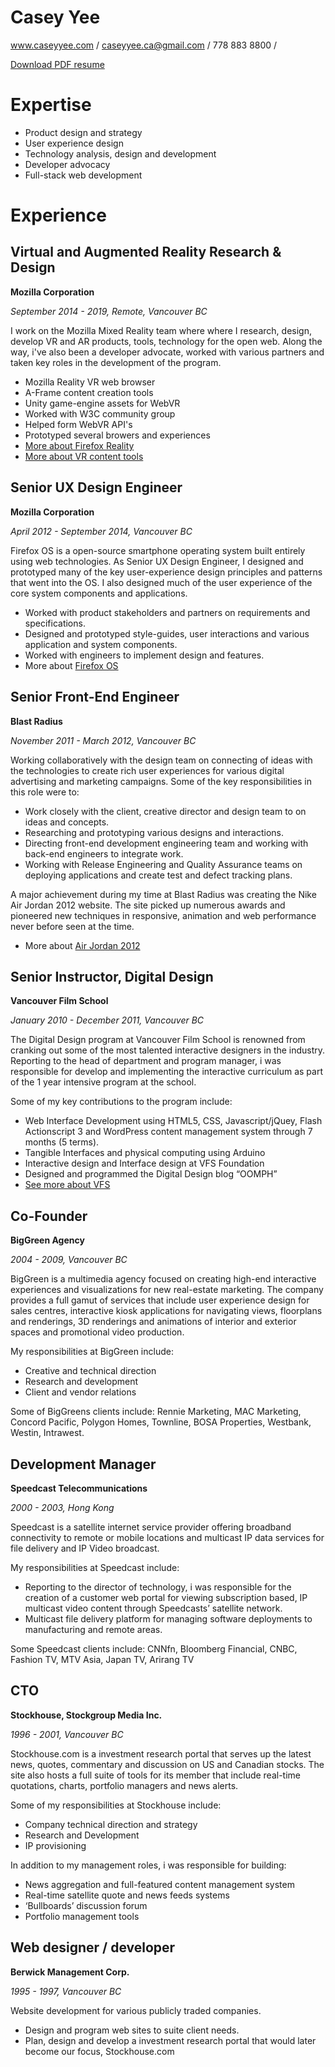 # Casey Yee

www.caseyyee.com / caseyyee.ca@gmail.com / 778 883 8800 /

[Download PDF resume](https://gitprint.com/caseyyee/resume/master/README.md)

# Expertise

* Product design and strategy
* User experience design
* Technology analysis, design and development
* Developer advocacy
* Full-stack web development

# Experience

## Virtual and Augmented Reality Research & Design

**Mozilla Corporation**

*September 2014 - 2019, Remote, Vancouver BC*

I work on the Mozilla Mixed Reality team where where I research, design, develop VR and AR products, tools, technology for the open web. Along the way, i've also been a developer advocate, worked with various partners and taken key roles in the development of the program.

* Mozilla Reality VR web browser
* A-Frame content creation tools
* Unity game-engine assets for WebVR
* Worked with W3C community group
* Helped form WebVR API's
* Prototyped several browers and experiences
* [More about Firefox Reality](http://caseyyee.com/projects/firefox-reality/)
* [More about VR content tools](http://caseyyee.com/projects/webvr-tools/)

## Senior UX Design Engineer

**Mozilla Corporation**

*April 2012 - September 2014, Vancouver BC*

Firefox OS is a open-source smartphone operating system built entirely using web technologies.   As Senior UX Design Engineer, I designed and prototyped many of the key user-experience design principles and patterns that went into the OS.    I also designed much of the user experience of the core system components and applications.

- Worked with product stakeholders and partners on requirements and specifications.
- Designed and prototyped style-guides, user interactions and various application and system components.
- Worked with engineers to implement design and features.
- More about [Firefox OS](http://caseyyee.com/projects/firefox-os/)

## Senior Front-End Engineer

**Blast Radius**

*November 2011 - March 2012, Vancouver BC*

Working collaboratively with the design team on connecting of ideas with the technologies to create rich user experiences for various digital advertising and marketing campaigns. Some of the key responsibilities in this role were to:

- Work closely with the client, creative director and design team to on ideas and concepts.
- Researching and prototyping various designs and interactions.
- Directing front-end development engineering team and working with back-end engineers to integrate work.
- Working with Release Engineering and Quality Assurance teams on deploying applications and  create test and defect tracking plans.

A major achievement during my time at Blast Radius was creating the Nike Air Jordan 2012 website. The site picked up numerous awards and pioneered new techniques in responsive, animation and web performance never before seen at the time.

- More about [Air Jordan 2012](http://caseyyee.com/projects/aj2012/)

## Senior Instructor, Digital Design

**Vancouver Film School**

*January 2010 - December 2011, Vancouver BC*

The Digital Design program at Vancouver Film School is renowned from cranking out some of the most talented interactive designers in the industry. Reporting to the head of department and program manager, i was responsible for develop and implementing the interactive curriculum as part of the 1 year intensive program at the school.

Some of my key contributions to the program include:

- Web Interface Development using HTML5, CSS, Javascript/jQuey, Flash Actionscript 3 and WordPress content management system through 7 months (5 terms).
- Tangible Interfaces and physical computing using Arduino
- Interactive design and Interface design at VFS Foundation
- Designed and programmed the Digital Design blog “OOMPH”
- [See more about VFS](http://caseyyee.com/projects/vfs/)

## Co-Founder

**BigGreen Agency**

*2004 - 2009, Vancouver BC*

BigGreen is a multimedia agency focused on creating high-end interactive experiences and visualizations for new real-estate marketing. The company provides a full gamut of services that include user experience design for sales centres, interactive kiosk applications for navigating views, floorplans and renderings, 3D renderings and animations of interior and exterior spaces and promotional video production.

My responsibilities at BigGreen include:

- Creative and technical direction
- Research and development
- Client and vendor relations

Some of BigGreens clients include: Rennie Marketing, MAC Marketing, Concord Pacific, Polygon Homes, Townline, BOSA Properties, Westbank, Westin, Intrawest.

## Development Manager

**Speedcast Telecommunications**

*2000 - 2003, Hong Kong*

Speedcast is a satellite internet service provider offering broadband connectivity to remote or mobile locations and multicast IP data services for file delivery and IP Video broadcast.

My responsibilities at Speedcast include:

- Reporting to the director of technology, i was responsible for the creation of a customer web portal for viewing subscription based, IP multicast video content through Speedcasts’ satellite network.
- Multicast file delivery platform for managing software deployments to manufacturing and remote areas.

Some Speedcast clients include: CNNfn, Bloomberg Financial, CNBC, Fashion TV, MTV Asia, Japan TV, Arirang TV

## CTO

**Stockhouse, Stockgroup Media Inc.**

*1996 - 2001, Vancouver BC*

Stockhouse.com is a investment research portal that serves up the latest news, quotes, commentary and discussion on US and Canadian stocks. The site also hosts a full suite of tools for its member that include real-time quotations, charts, portfolio managers and news alerts.

Some of my responsibilities at Stockhouse include:

- Company technical direction and strategy
- Research and Development
- IP provisioning

In addition to my management roles, i was responsible for building:

- News aggregation and full-featured content management system
- Real-time satellite quote and news feeds systems
- ‘Bullboards’ discussion forum
- Portfolio management tools

## Web designer / developer

**Berwick Management Corp.**

*1995 - 1997, Vancouver BC*

Website development for various publicly traded companies.

- Design and program web sites to suite client needs.
- Plan, design and develop a investment research portal that would later become our focus, Stockhouse.com

